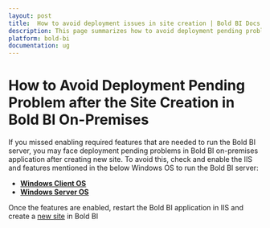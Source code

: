 ```yaml
---
layout: post
title:  How to avoid deployment issues in site creation | Bold BI Docs
description: This page summarizes how to avoid deployment pending problem(s) during or after site creation in Bold BI on-premises application(s).
platform: bold-bi
documentation: ug
---
```


# How to Avoid Deployment Pending Problem after the Site Creation in Bold BI On-Premises

If you missed enabling required features that are needed to run the Bold BI server, you may face deployment pending problems in Bold BI on-premises application after creating new site. To avoid this, check and enable the IIS and features mentioned in the below Windows OS to run the Bold BI server:

* [**Windows Client OS**](/faq/features-needed-to-enable-in-iis-to-run-bold-bi-in-win-client-os/)
* [**Windows Server OS**](/faq/features-needed-to-enable-in-iis-to-run-bold-bi-in-win-server-os/)

Once the features are enabled, restart the Bold BI application in IIS and create a [new site](/multi-tenancy/create-new-site/) in Bold BI